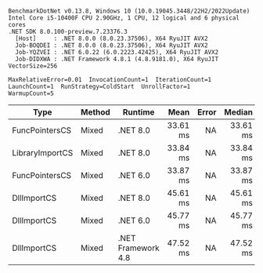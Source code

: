 ```

BenchmarkDotNet v0.13.8, Windows 10 (10.0.19045.3448/22H2/2022Update)
Intel Core i5-10400F CPU 2.90GHz, 1 CPU, 12 logical and 6 physical cores
.NET SDK 8.0.100-preview.7.23376.3
  [Host]     : .NET 8.0.0 (8.0.23.37506), X64 RyuJIT AVX2
  Job-BOQDEI : .NET 8.0.0 (8.0.23.37506), X64 RyuJIT AVX2
  Job-YQZVEI : .NET 6.0.22 (6.0.2223.42425), X64 RyuJIT AVX2
  Job-DIDXWA : .NET Framework 4.8.1 (4.8.9181.0), X64 RyuJIT VectorSize=256

MaxRelativeError=0.01  InvocationCount=1  IterationCount=1  
LaunchCount=1  RunStrategy=ColdStart  UnrollFactor=1  
WarmupCount=5  

```
| Type            | Method | Runtime            | Mean     | Error | Median   | Min      | Max      | Allocated |
|---------------- |------- |------------------- |---------:|------:|---------:|---------:|---------:|----------:|
| FuncPointersCS  | Mixed  | .NET 8.0           | 33.61 ms |    NA | 33.61 ms | 33.61 ms | 33.61 ms |    1000 B |
| LibraryImportCS | Mixed  | .NET 8.0           | 33.84 ms |    NA | 33.84 ms | 33.84 ms | 33.84 ms |     952 B |
| FuncPointersCS  | Mixed  | .NET 6.0           | 33.87 ms |    NA | 33.87 ms | 33.87 ms | 33.87 ms |    1240 B |
| DllImportCS     | Mixed  | .NET 8.0           | 45.61 ms |    NA | 45.61 ms | 45.61 ms | 45.61 ms |     952 B |
| DllImportCS     | Mixed  | .NET 6.0           | 45.77 ms |    NA | 45.77 ms | 45.77 ms | 45.77 ms |    1192 B |
| DllImportCS     | Mixed  | .NET Framework 4.8 | 47.52 ms |    NA | 47.52 ms | 47.52 ms | 47.52 ms |         - |
